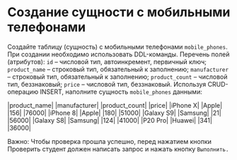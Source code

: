 # Создание сущности с мобильными телефонами

Создайте таблицу (сущность) с мобильными телефонами `mobile_phones`. При создании необходимо использовать DDL-команды.
Перечень полей (атрибутов):
`id` – числовой тип, автоинкремент, первичный ключ;
`product_name` – строковый тип, обязательный к заполнению;
`manufacturer` – строковый тип, обязательный к заполнению;
`product_count` – числовой тип, беззнаковый;
`price` – числовой тип, беззнаковый.
Используя CRUD-операцию INSERT, наполните сущность `mobile_phones` данными:

|product_name|	|manufacturer|	|product_count|	|price|
|iPhone X|	|Apple|	|156|	|76000|
|iPhone 8|	|Apple|	|180|	|51000|
|Galaxy S9|	|Samsung|	|21|	|56000|
|Galaxy S8|	|Samsung|	|124|	|41000|
|P20 Pro|	|Huawei|	|341|	|36000|

Важно: Чтобы проверка прошла успешно, перед нажатием кнопки Проверить студент должен написать запрос и нажать кнопку `Выполнить.`